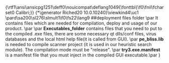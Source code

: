 {\rtf1\ansi\ansicpg1251\deff0\nouicompat\deflang1049{\fonttbl{\f0\fnil\fcharset0 Calibri;}}
{\*\generator Riched20 10.0.10240}\viewkind4\uc1 
\pard\sa200\sl276\slmult1\f0\fs22\lang9 ##deployment files folder \par
It contains files which are needed for compilation, deploy and usage of our product. \par
\par
**Executables_folder** contains files that you need to put to the compiled .exe files, there are some necessary qt dlls/conf files, virus databases and the local html help file(it is called from GUI). \par
**pe_bliss.lib** is needed to compile scanner project (it is used in our heuristic search module). The compilation mode must be "release". \par
**try3.exe.manifest** is a manifest file that you must inject in the compiled GUI executable.\par
}
 